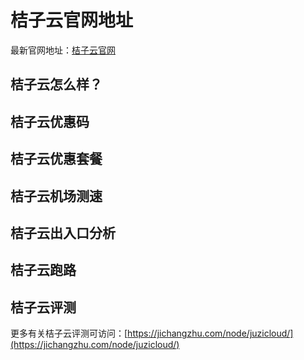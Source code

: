 # 桔子云官网地址
最新官网地址：[桔子云官网](https://c.jichangzhu.com/goto/juzicloud/)

## 桔子云怎么样？

## 桔子云优惠码


## 桔子云优惠套餐


## 桔子云机场测速


## 桔子云出入口分析



## 桔子云跑路

## 桔子云评测
更多有关桔子云评测可访问：[https://jichangzhu.com/node/juzicloud/](https://jichangzhu.com/node/juzicloud/)
